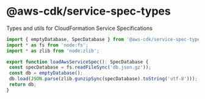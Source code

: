 # @aws-cdk/service-spec-types

Types and utils for CloudFormation Service Specifications

```ts
import { emptyDatabase, SpecDatabase } from '@aws-cdk/service-spec-types';
import * as fs from 'node:fs';
import * as zlib from 'node:zlib';

export function loadAwsServiceSpec(): SpecDatabase {
 const specDatabase = fs.readFileSync('db.json.gz'));
 const db = emptyDatabase();
 db.load(JSON.parse(zlib.gunzipSync(specDatabase).toString('utf-8')));
 return db;
}
```
